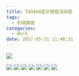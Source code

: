 ```yaml
---
title: TADA68蓝牙键盘渲染图
tags:
  - 机械键盘
categories:
  - Work
date: 2017-05-31 11:48:31
---
```


![](http://image.psdpi.com/image/cai681.jpg)

<!-- less -->

![](http://image.psdpi.com/image/cai681.jpg)
![](http://image.psdpi.com/image/cai682.jpg)
![](http://image.psdpi.com/image/cai683.jpg)
![](http://image.psdpi.com/image/cai684.jpg)
![](http://image.psdpi.com/image/cai685.jpg)
![](http://image.psdpi.com/image/cai686.jpg)
![](http://image.psdpi.com/image/cai687.jpg)